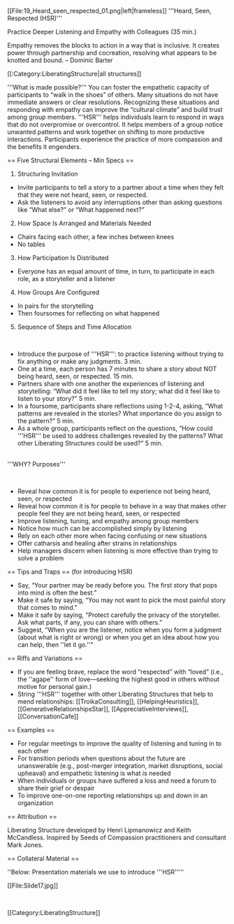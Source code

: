 [[File:19_Heard_seen_respected_01.png|left|frameless]]
'''Heard, Seen, Respected (HSR)'''

Practice Deeper Listening and Empathy with Colleagues (35 min.)



Empathy removes the blocks to action in a way that is inclusive. It creates power through partnership and cocreation, resolving what appears to be knotted and bound. – Dominic Barter

[[:Category:LiberatingStructure|all structures]]

'''What is made possible?''' You can foster the empathetic capacity of participants to “walk in the shoes” of others. Many situations do not have immediate answers or clear resolutions. Recognizing these situations and responding with empathy can improve the “cultural climate” and build trust among group members. '''HSR''' helps individuals learn to respond in ways that do not overpromise or overcontrol. It helps members of a group notice unwanted patterns and work together on shifting to more productive interactions. Participants experience the practice of more compassion and the benefits it engenders.



== Five Structural Elements – Min Specs ==

1. Structuring Invitation

* Invite participants to tell a story to a partner about a time when they felt that they were not heard, seen, or respected.
* Ask the listeners to avoid any interruptions other than asking questions like “What else?” or “What happened next?”

2. How Space Is Arranged and Materials Needed

* Chairs facing each other, a few inches between knees
* No tables

3. How Participation Is Distributed

* Everyone has an equal amount of time, in turn, to participate in each role, as a storyteller and a listener

4. How Groups Are Configured

* In pairs for the storytelling
* Then foursomes for reflecting on what happened

5. Sequence of Steps and Time Allocation

 

* Introduce the purpose of '''HSR''': to practice listening without trying to fix anything or make any judgments. 3 min.
* One at a time, each person has 7 minutes to share a story about NOT being heard, seen, or respected. 15 min.
* Partners share with one another the experiences of listening and storytelling: “What did it feel like to tell my story; what did it feel like to listen to your story?” 5 min.
* In a foursome, participants share reflections using 1-2-4, asking, “What patterns are revealed in the stories? What importance do you assign to the pattern?” 5 min.
* As a whole group, participants reflect on the questions, “How could '''HSR''' be used to address challenges revealed by the patterns? What other Liberating Structures could be used?” 5 min.



<br />
'''WHY? Purposes'''

 

* Reveal how common it is for people to experience not being heard, seen, or respected
* Reveal how common it is for people to behave in a way that makes other people feel they are not being heard, seen, or respected
* Improve listening, tuning, and empathy among group members
* Notice how much can be accomplished simply by listening
* Rely on each other more when facing confusing or new situations
* Offer catharsis and healing after strains in relationships
* Help managers discern when listening is more effective than trying to solve a problem



== Tips and Traps == (for introducing HSR)

* Say, “Your partner may be ready before you. The first story that pops into mind is often the best.”
* Make it safe by saying, “You may not want to pick the most painful story that comes to mind.”
* Make it safe by saying, “Protect carefully the privacy of the storyteller. Ask what parts, if any, you can share with others.”
* Suggest, “When you are the listener, notice when you form a judgment (about what is right or wrong) or when you get an idea about how you can help, then ''let it go.''”



== Riffs and Variations ==

* If you are feeling brave, replace the word “respected” with “loved” (i.e., the ''agape'' form of love—seeking the highest good in others without motive for personal gain.)
* String '''HSR''' together with other Liberating Structures that help to mend relationships: [[TroikaConsulting]], [[HelpingHeuristics]], [[GenerativeRelationshipsStar]], [[AppreciativeInterviews]], [[ConversationCafe]]



== Examples ==

* For regular meetings to improve the quality of listening and tuning in to each other
* For transition periods when questions about the future are unanswerable (e.g., post-merger integration, market disruptions, social upheaval) and empathetic listening is what is needed
* When individuals or groups have suffered a loss and need a forum to share their grief or despair
* To improve one-on-one reporting relationships up and down in an organization



== Attribution ==

Liberating Structure developed by Henri Lipmanowicz and Keith McCandless. Inspired by Seeds of Compassion practitioners and consultant Mark Jones.



== Collateral Material ==

''Below: Presentation materials we use to introduce '''HSR'''''

[[File:Slide17.jpg]]

 

[[Category:LiberatingStructure]]
